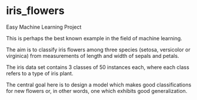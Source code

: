 # iris_flowers
Easy Machine Learning Project

This is perhaps the best known example in the field of machine learning. 

The aim is to classify iris flowers among three species (setosa, versicolor or virginica) from measurements of length and width of sepals and petals. 

The iris data set contains 3 classes of 50 instances each, where each class refers to a type of iris plant.

The central goal here is to design a model which makes good classifications for new flowers or, in other words, one which exhibits good generalization.
